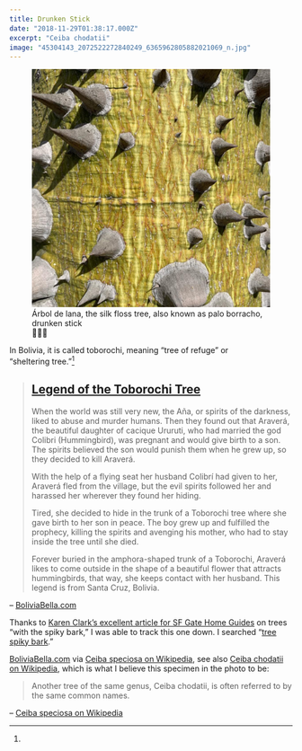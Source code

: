 ```yaml
---
title: Drunken Stick
date: "2018-11-29T01:38:17.000Z"
excerpt: "Ceiba chodatii"
image: "45304143_2072522272840249_6365962805882021069_n.jpg"
---
```


<figure class="mw408">
<img
  src="45304143_2072522272840249_6365962805882021069_n.jpg"
  alt="Palo Borracho (Ceiba chodatii)"
/>
<figcaption class="normal">
Árbol de lana, the silk floss tree, also known as palo&nbsp;borracho, drunken&nbsp;stick<br />🦠🌵🌴
</figcaption>
</figure>

In Bolivia, it is called toborochi, meaning “tree of refuge” or
 “sheltering&nbsp;tree.”[^toborochi]

> ## [Legend of the Toborochi&nbsp;Tree](http://www.boliviabella.com/legend-of-the-toborochi.html)
>
> When the world was still very new, the Aña, or spirits of the darkness, liked to abuse and murder humans. Then they found out that Araverá, the beautiful daughter of cacique Ururuti, who had married the god Colibri (Hummingbird), was pregnant and would give birth to a son. The spirits believed the son would punish them when he grew up, so they decided to kill&nbsp;Araverá.
>
> With the help of a flying seat her husband Colibrí had given to her, Araverá fled from the village, but the evil spirits followed her and harassed her wherever they found her&nbsp;hiding.
>
> Tired, she decided to hide in the trunk of a Toborochi tree where she gave birth to her son in peace. The boy grew up and fulfilled the prophecy, killing the spirits and avenging his mother, who had to stay inside the tree until she&nbsp;died.
>
> Forever buried in the amphora-shaped trunk of a Toborochi, Araverá likes to come outside in the shape of a beautiful flower that attracts hummingbirds, that way, she keeps contact with her husband. This legend is from Santa&nbsp;Cruz,&nbsp;Bolivia.

– [BoliviaBella.com](http://www.boliviabella.com/legend-of-the-toborochi.html)

Thanks to [Karen Clark’s excellent article for SF Gate Home&nbsp;Guides](https://homeguides.sfgate.com/types-trees-spikes-bark-68119.html)
  on trees “with the spiky bark,” I was able to track this one down. I searched
  “[tree spiky&nbsp;bark](https://start.duckduckgo.com/?q=tree+spiky+bark).”

[^toborochi]:
 [BoliviaBella.com](http://www.boliviabella.com/legend-of-the-toborochi.html)
 via
 [Ceiba speciosa on Wikipedia](https://en.wikipedia.org/wiki/Ceiba_speciosa),
 see also
 [Ceiba chodatii on Wikipedia](https://en.wikipedia.org/wiki/Ceiba_chodatii),
 which is what I believe this specimen in the photo to&nbsp;be:

 > Another tree of the same genus, Ceiba chodatii, is often referred to by the
   same common&nbsp;names.

 – [Ceiba speciosa on Wikipedia](https://en.wikipedia.org/wiki/Ceiba_speciosa)

